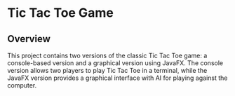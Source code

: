 # Tic Tac Toe Game

## Overview
This project contains two versions of the classic Tic Tac Toe game: a console-based version and a graphical version using JavaFX. The console version allows two players to play Tic Tac Toe in a terminal, while the JavaFX version provides a graphical interface with AI for playing against the computer.
